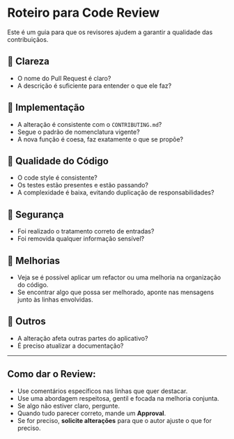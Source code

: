 # Roteiro para Code Review

Este é um guia para que os revisores ajudem a garantir a qualidade das contribuiçãos.

## 🔹 Clareza

- O nome do Pull Request é claro?
- A descrição é suficiente para entender o que ele faz?

## 🔹 Implementação

- A alteração é consistente com o `CONTRIBUTING.md`?
- Segue o padrão de nomenclatura vigente?
- A nova função é coesa, faz exatamente o que se propõe?

## 🔹 Qualidade do Código

- O code style é consistente?
- Os testes estão presentes e estão passando?
- A complexidade é baixa, evitando duplicação de responsabilidades?

## 🔹 Segurança

- Foi realizado o tratamento correto de entradas?
- Foi removida qualquer informação sensível?

## 🔹 Melhorias

- Veja se é possível aplicar um refactor ou uma melhoria na organização do código.
- Se encontrar algo que possa ser melhorado, aponte nas mensagens junto às linhas envolvidas.

## 🔹 Outros

- A alteração afeta outras partes do aplicativo?
- É preciso atualizar a documentação?

---

## Como dar o Review:

- Use comentários específicos nas linhas que quer destacar.
- Use uma abordagem respeitosa, gentil e focada na melhoria conjunta.
- Se algo não estiver claro, pergunte. 
- Quando tudo parecer correto, mande um **Approval**.
- Se for preciso, **solicite alterações** para que o autor ajuste o que for preciso.

